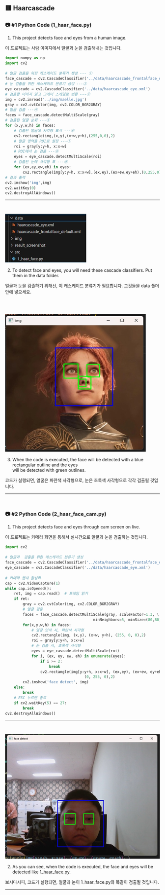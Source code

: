 ## 🟥 Haarcascade

### 📷 #1 Python Code (1_haar_face.py)

1. This project detects face and eyes from a human image.

이 프로젝트는 사람 이미지에서 얼굴과 눈을 검출해내는 것입니다.

```python
import numpy as np
import cv2

# 얼굴 검출을 위한 케스케이드 분류기 생성 --- ①
face_cascade = cv2.CascadeClassifier('../data/haarcascade_frontalface_default.xml')
# 눈 검출을 위한 케스케이드 분류기 생성 ---②
eye_cascade = cv2.CascadeClassifier('../data/haarcascade_eye.xml')
# 검출할 이미지 읽고 그레이 스케일로 변환 ---③
img = cv2.imread('../img/maelle.jpg')
gray = cv2.cvtColor(img, cv2.COLOR_BGR2GRAY)
# 얼굴 검출 ---④
faces = face_cascade.detectMultiScale(gray)
# 검출된 얼굴 순회 ---⑤
for (x,y,w,h) in faces:
    # 검출된 얼굴에 사각형 표시 ---⑥
    cv2.rectangle(img,(x,y),(x+w,y+h),(255,0,0),2)
    # 얼굴 영역을 ROI로 설정 ---⑦
    roi = gray[y:y+h, x:x+w]
    # ROI에서 눈 검출 ---⑧
    eyes = eye_cascade.detectMultiScale(roi)
    # 검출된 눈에 사각형 표 ---⑨
    for (ex,ey,ew,eh) in eyes:
        cv2.rectangle(img[y:y+h, x:x+w],(ex,ey),(ex+ew,ey+eh),(0,255,0),2)
# 결과 출력 
cv2.imshow('img',img)
cv2.waitKey(0)
cv2.destroyAllWindows()

```

---

<br>

![Required](result_screenshot/1_1.jpg)

2. To detect face and eyes, you will need these cascade classifiers. Put them in the data folder.

얼굴과 눈을 검출하기 위해선, 이 캐스케이드 분류기가 필요합니다. 그것들을 data 폴더 안에 넣으세요.

<br><br>

![Result](result_screenshot/1.jpg)

3. When the code is executed, the face will be detected with a blue rectangular outline and the eyes  
will be detected with green outlines.

코드가 실행되면, 얼굴은 파란색 사각형으로, 눈은 초록색 사각형으로 각각 검출될 것입니다.

---

<br>

### 📷 #2 Python Code (2_haar_face_cam.py)

1. This project detects face and eyes through cam screen on live.

이 프로젝트는 카메라 화면을 통해서 실시간으로 얼굴과 눈을 검출하는 것입니다.

```python
import cv2

# 얼굴과  검출을 위한 케스케이드 분류기 생성 
face_cascade = cv2.CascadeClassifier('../data/haarcascade_frontalface_default.xml')
eye_cascade = cv2.CascadeClassifier('../data/haarcascade_eye.xml')

# 카메라 캡쳐 활성화
cap = cv2.VideoCapture(1)
while cap.isOpened():    
    ret, img = cap.read()  # 프레임 읽기
    if ret:
        gray = cv2.cvtColor(img, cv2.COLOR_BGR2GRAY)
        # 얼굴 검출    
        faces = face_cascade.detectMultiScale(gray, scaleFactor=1.3, \
                                        minNeighbors=5, minSize=(80,80))
        for(x,y,w,h) in faces:
            # 얼굴 인식 시, 파란색 사각형
            cv2.rectangle(img, (x,y), (x+w, y+h), (255, 0, 0),2)
            roi = gray[y:y+h, x:x+w]
            # 눈 검출 시, 초록색 사각형
            eyes = eye_cascade.detectMultiScale(roi)
            for i, (ex, ey, ew, eh) in enumerate(eyes):
                if i >= 2:
                    break
                cv2.rectangle(img[y:y+h, x:x+w], (ex,ey), (ex+ew, ey+eh), \
                                    (0, 255, 0),2)
        cv2.imshow('face detect', img)
    else:
        break
    # ESC 누르면 종료
    if cv2.waitKey(5) == 27:
        break
cv2.destroyAllWindows()

```
---

<br>

![Result](result_screenshot/2.jpg)

2. As you can see, when the code is executed, the face and eyes will be detected like 1_haar_face.py.

보시다시피, 코드가 실행되면, 얼굴과 눈이 1_haar_face.py와 똑같이 검출될 것입니다.

---

<br>